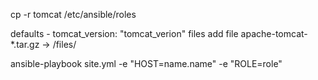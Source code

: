 cp -r tomcat /etc/ansible/roles 

defaults - tomcat_version: "tomcat_verion"
files add file apache-tomcat-*.tar.gz -> /files/

ansible-playbook site.yml -e "HOST=name.name" -e "ROLE=role" 